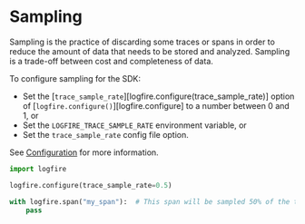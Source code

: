 # Sampling

Sampling is the practice of discarding some traces or spans in order to reduce the amount of data that needs to be stored and analyzed. Sampling is a trade-off between cost and completeness of data.

To configure sampling for the SDK:

- Set the [`trace_sample_rate`][logfire.configure(trace_sample_rate)] option of [`logfire.configure()`][logfire.configure] to a number between 0 and 1, or
- Set the `LOGFIRE_TRACE_SAMPLE_RATE` environment variable, or
- Set the `trace_sample_rate` config file option.

See [Configuration](../reference/configuration.md) for more information.

```python
import logfire

logfire.configure(trace_sample_rate=0.5)

with logfire.span("my_span"):  # This span will be sampled 50% of the time
    pass
```

<!-- ## Fine grained sampling

You can tweak sampling on a per module or per code block basis using
[`logfire.with_trace_sample_rate()`][logfire.Logfire.with_trace_sample_rate].

```python
import logfire

sampled = logfire.with_trace_sample_rate(0.5)

with sampled.span("outer"):  # This span will be sampled 50% of the time
    # `with sampled.with_trace_sample_rate(0.1).span("inner")` would also work
    with logfire.with_trace_sample_rate(0.1).span("inner"):  # This span will be sampled 10% of the time
        pass
``` -->
